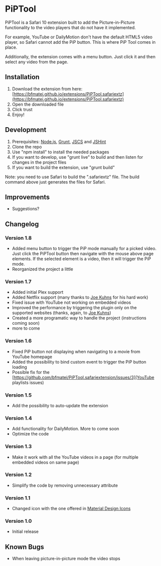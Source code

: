 # PiPTool
PiPTool is a Safari 10 extension built to add the Picture-in-Picture functionality to the video players that do not have it implemented.

For example, YouTube or DailyMotion don't have the default HTML5 video player, so Safari cannot add the PiP button. This is where PiP Tool comes in place.

Additionally, the extension comes with a menu button. Just click it and then select any video from the page.

## Installation
1. Download the extension from here: [https://bfmatei.github.io/extensions/PiPTool.safariextz](https://bfmatei.github.io/extensions/PiPTool.safariextz)
2. Open the downloaded file
3. Click trust
4. Enjoy!

## Development
1. Prerequisites: [Node.js](https://nodejs.org/en/), [Grunt](http://gruntjs.com), [JSCS](http://jscs.info) and [JSHint](http://jshint.com)
2. Clone the repo
3. Use "npm install" to install the needed packages
4. If you want to develop, use "grunt live" to build and then listen for changes in the project files
5. If you want to build the extension, use "grunt build"

Note: you need to use Safari to build the ".safariextz" file. The build command above just generates the files for Safari.

## Improvements
- Suggestions?

## Changelog
### Version 1.8
- Added menu button to trigger the PiP mode manually for a picked video. Just click the PiPTool button then navigate with the mouse above page elements. If the selected element is a video, then it will trigger the PiP mode.
- Reorganized the project a little

### Version 1.7
- Added initial Plex support
- Added Netflix support (many thanks to [Joe Kuhns](https://github.com/JoeKuhns) for his hard work)
- Fixed issue with YouTube not working on embedded videos
- Improved the performance by triggering the plugin only on the supported websites (thanks, again, to [Joe Kuhns](https://github.com/JoeKuhns))
- Created a more programatic way to handle the project (instructions coming soon)
- more to come

### Version 1.6
- Fixed PiP button not displaying when navigating to a movie from YouTube homepage
- Added the possibility to bind custom event to trigger the PiP button loading
- Possible fix for the [https://github.com/bfmatei/PiPTool.safariextension/issues/3](YouTube playlists issues)

### Version 1.5
- Add the possibility to auto-update the extension

### Version 1.4
- Add functionality for DailyMotion. More to come soon
- Optimize the code

### Version 1.3
- Make it work with all the YouTube videos in a page (for multiple embedded videos on same page)

### Version 1.2
- Simplify the code by removing unnecessary attribute

### Version 1.1
- Changed icon with the one offered in [Material Design Icons](https://design.google.com/icons/#ic_picture_in_picture)

### Version 1.0
- Initial release

## Known Bugs
- When leaving picture-in-picture mode the video stops
